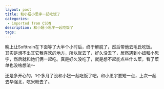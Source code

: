 ```yaml
---
layout: post
title: 和小妞小思宇一起吃饭了
categories: 
 - imported from CSDN
description: 和小妞小思宇一起吃饭了
tags: 
---
```


晚上让Softtrain在下面等了大半个小时后，终于解脱了，然后带他去毛氏吃饭。其实是想不出其它我喜欢的地方，所以就去了，好久没去了，居然遇到小妞和小思宇，然后就和她们俩一起吃。真是好久没吃了，就是想不起能点些什么菜，看了菜单也没啥想法～

还是多开心的，1个多月了没和小妞一起吃饭了吧，和小思宇要短一点，上次一起去华强北，吃米粉去了。
